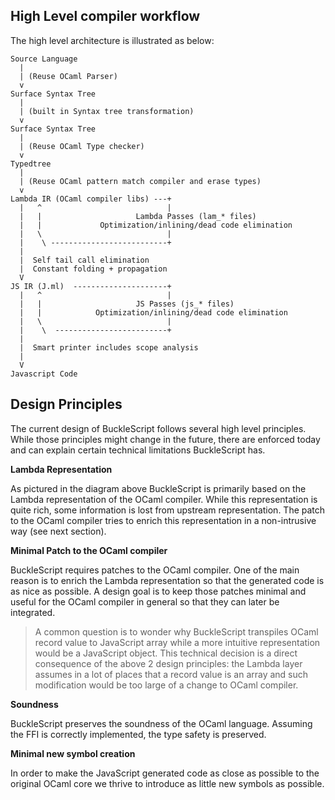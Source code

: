 ## High Level compiler workflow

The high level architecture is illustrated as below:

```
Source Language
  |
  | (Reuse OCaml Parser)
  v
Surface Syntax Tree
  |
  | (built in Syntax tree transformation)
  v
Surface Syntax Tree
  |
  | (Reuse OCaml Type checker)
  v
Typedtree
  |
  | (Reuse OCaml pattern match compiler and erase types)
  v
Lambda IR (OCaml compiler libs) ---+
  |   ^                            |                      
  |   |                     Lambda Passes (lam_* files) 
  |   |             Optimization/inlining/dead code elimination
  |   \                            |
  |    \ --------------------------+ 
  |
  |  Self tail call elimination
  |  Constant folding + propagation
  V
JS IR (J.ml)  ---------------------+
  |   ^                            |
  |   |                     JS Passes (js_* files)
  |   |            Optimization/inlining/dead code elimination
  |   \                            |
  |    \  -------------------------+
  |        
  |  Smart printer includes scope analysis 
  |
  V
Javascript Code 
```

## Design Principles

The current design of BuckleScript follows several high level principles. While those principles might change in the future, there are enforced today and can explain certain technical limitations BuckleScript has. 

**Lambda Representation** 

As pictured in the diagram above BuckleScript is primarily based on the Lambda representation of the OCaml compiler. While this representation is quite rich, some information is lost from upstream representation. The patch to the OCaml compiler tries to enrich this representation in a non-intrusive way (see next section). 

**Minimal Patch to the OCaml compiler**

BuckleScript requires patches to the OCaml compiler. One of the main reason is to enrich the Lambda representation so that the generated code is as nice as possible. A design goal is to keep those patches minimal and useful for the OCaml compiler in general so that they can later be integrated. 

>A common question is to wonder why BuckleScript transpiles OCaml record value to JavaScript array while a more intuitive representation would be a JavaScript object. This technical decision is a direct consequence of the above 2 design principles: the Lambda layer assumes in a lot of places that a record value is an array and such modification would be too large of a change to OCaml compiler.

**Soundness**

BuckleScript preserves the soundness of the OCaml language. Assuming the FFI is correctly implemented, the type safety is preserved. 

**Minimal new symbol creation** 

In order to make the JavaScript generated code as close as possible to the original OCaml core we thrive to introduce as little new symbols as possible. 